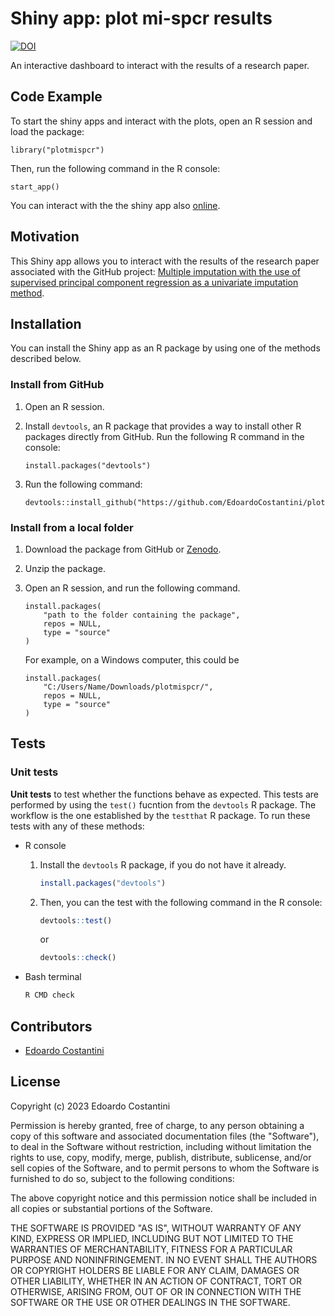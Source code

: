 # Shiny app: plot mi-spcr results

[![DOI](https://zenodo.org/badge/DOI/plotmispcr.svg)](https://doi.org/plotmispcr)

An interactive dashboard to interact with the results of a research paper.

## Code Example

To start the shiny apps and interact with the plots, open an R session and load the package:

```
library("plotmispcr")
```

Then, run the following command in the R console:

```
start_app()
```

You can interact with the the shiny app also [online](https://edoardocostantini.shinyapps.io/plotmispcr).

## Motivation

This Shiny app allows you to interact with the results of the research paper associated with the GitHub project: [Multiple imputation with the use of supervised principal component regression as a univariate imputation method](https://github.com/EdoardoCostantini/mi-spcr).

## Installation

You can install the Shiny app as an R package by using one of the methods described below.

### Install from GitHub

1. Open an R session.

2. Install `devtools`, an R package that provides a way to install other R packages directly from GitHub. Run the following R command in the console:

    ```
    install.packages("devtools")
    ```

3. Run the following command:

    ```
    devtools::install_github("https://github.com/EdoardoCostantini/plotmispcr")
    ```

### Install from a local folder

1. Download the package from GitHub or [Zenodo](https://doi.org/plotmispcr).

2. Unzip the package.

3. Open an R session, and run the following command.

    ```
    install.packages(
        "path to the folder containing the package",
        repos = NULL,
        type = "source"
    )
    ```

    For example, on a Windows computer, this could be

    ```
    install.packages(
        "C:/Users/Name/Downloads/plotmispcr/",
        repos = NULL,
        type = "source"
    )
    ```

## Tests

### Unit tests

**Unit tests** to test whether the functions behave as expected. This tests are performed by using the `test()` fucntion from the `devtools` R package.
The workflow is the one established by the `testthat` R package.
To run these tests with any of these methods:

- R console

   1. Install the `devtools` R package, if you do not have it already.

        ``` r
        install.packages("devtools")
        ```

   2. Then, you can the test with the following command in the R console:

        ``` r
        devtools::test()
        ```

        or 

        ``` r
        devtools::check()
        ```

- Bash terminal

    ```bash
    R CMD check
    ```

## Contributors

- [Edoardo Costantini](https://github.com/EdoardoCostantini)

## License

Copyright (c) 2023 Edoardo Costantini

Permission is hereby granted, free of charge, to any person obtaining a copy
of this software and associated documentation files (the "Software"), to deal
in the Software without restriction, including without limitation the rights
to use, copy, modify, merge, publish, distribute, sublicense, and/or sell
copies of the Software, and to permit persons to whom the Software is
furnished to do so, subject to the following conditions:

The above copyright notice and this permission notice shall be included in all
copies or substantial portions of the Software.

THE SOFTWARE IS PROVIDED "AS IS", WITHOUT WARRANTY OF ANY KIND, EXPRESS OR
IMPLIED, INCLUDING BUT NOT LIMITED TO THE WARRANTIES OF MERCHANTABILITY,
FITNESS FOR A PARTICULAR PURPOSE AND NONINFRINGEMENT. IN NO EVENT SHALL THE
AUTHORS OR COPYRIGHT HOLDERS BE LIABLE FOR ANY CLAIM, DAMAGES OR OTHER
LIABILITY, WHETHER IN AN ACTION OF CONTRACT, TORT OR OTHERWISE, ARISING FROM,
OUT OF OR IN CONNECTION WITH THE SOFTWARE OR THE USE OR OTHER DEALINGS IN THE
SOFTWARE.